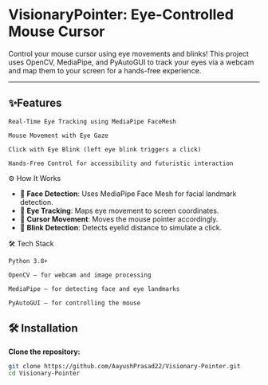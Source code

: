 # VisionaryPointer: Eye-Controlled Mouse Cursor

Control your mouse cursor using eye movements and blinks!
This project uses OpenCV, MediaPipe, and PyAutoGUI to track your eyes via a webcam and map them to your screen for a hands-free experience.

---

## ✨Features
```
Real-Time Eye Tracking using MediaPipe FaceMesh

Mouse Movement with Eye Gaze

Click with Eye Blink (left eye blink triggers a click)

Hands-Free Control for accessibility and futuristic interaction
```
⚙️ How It Works

- 🔹 **Face Detection**: Uses MediaPipe Face Mesh for facial landmark detection.  
- 🔹 **Eye Tracking**: Maps eye movement to screen coordinates.  
- 🔹 **Cursor Movement**: Moves the mouse pointer accordingly.  
- 🔹 **Blink Detection**: Detects eyelid distance to simulate a click.  

🛠️ Tech Stack
```
Python 3.8+

OpenCV – for webcam and image processing

MediaPipe – for detecting face and eye landmarks

PyAutoGUI – for controlling the mouse
```

## 🛠️ Installation

**Clone the repository:**

```bash
git clone https://github.com/AayushPrasad22/Visionary-Pointer.git
cd Visionary-Pointer
